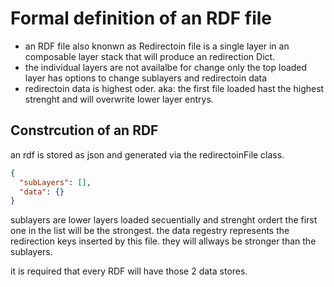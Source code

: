# Formal definition of an RDF file

- an RDF file also knonwn as Redirectoin file is a single layer in an composable layer stack that will produce an redirection Dict.
- the individual layers are not availalbe for change only the top loaded layer has options to change sublayers and redirectoin data
- redirectoin data is highest oder. aka: the first file loaded hast the highest strenght and will overwrite lower layer entrys.

## Constrcution of an RDF

an rdf is stored as json and generated via the redirectoinFile class.

```json
{
  "subLayers": [],
  "data": {}
}
```

sublayers are lower layers loaded secuentially and strenght ordert the first one in the list will be the strongest.
the data regestry represents the redirection keys inserted by this file. they will allways be stronger than the sublayers.

it is required that every RDF will have those 2 data stores.
